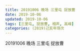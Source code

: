 ```yaml
---
title: 20191006 晚场 三里屯 捉放曹
date: 2019-10-06
updated: 2019-10-06
tags: [三里屯, 捉放曹, 相声, 高峰]
categories: (2019)己亥年场次
---
```

20191006 晚场 三里屯 捉放曹

